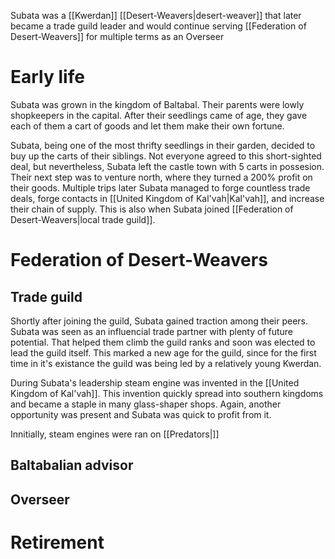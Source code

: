 Subata was a [[Kwerdan]] [[Desert-Weavers|desert-weaver]] that later became a trade guild leader and would continue serving [[Federation of Desert-Weavers]] for multiple terms as an Overseer
# Early life
Subata was grown in the kingdom of Baltabal. Their parents were lowly shopkeepers in the capital. After their seedlings came of age, they gave each of them a cart of goods and let them make their own fortune.

Subata, being one of the most thrifty seedlings in their garden, decided to buy up the carts of their siblings. Not everyone agreed to this short-sighted deal, but nevertheless, Subata left the castle town with 5 carts in possesion. Their next step was to venture north, where they turned a 200% profit on their goods. Multiple trips later Subata managed to forge countless trade deals, forge contacts in [[United Kingdom of Kal'vah|Kal'vah]], and increase their chain of supply. This is also when Subata joined [[Federation of Desert-Weavers|local trade guild]].

# Federation of Desert-Weavers
## Trade guild
Shortly after joining the guild, Subata gained traction among their peers. Subata was seen as an influencial trade partner with plenty of future potential. That helped them climb the guild ranks and soon was elected to lead the guild itself. This marked a new age for the guild, since for the first time in it's existance the guild was being led by a relatively young Kwerdan.

During Subata's leadership steam engine was invented in the [[United Kingdom of Kal'vah]]. This invention quickly spread into southern kingdoms and became a staple in many glass-shaper shops. Again, another opportunity was present and Subata was quick to profit from it.

Innitially, steam engines were ran on [[Predators|]]

## Baltabalian advisor
## Overseer

# Retirement